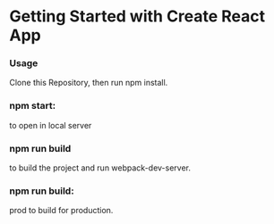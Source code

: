 # Getting Started with Create React App

### Usage
Clone this Repository, then run npm install.

### npm start:
to open in local server

### npm run build
to build the project and run webpack-dev-server.

### npm run build:
prod to build for production.
